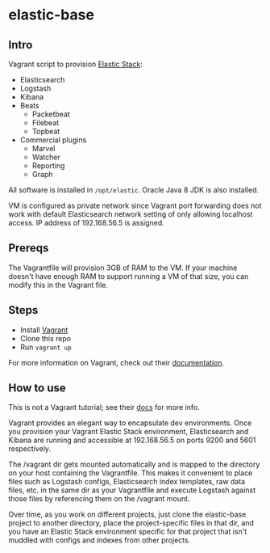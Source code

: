 # elastic-base

## Intro

Vagrant script to provision [Elastic Stack](https://www.elastic.co/v5):
* Elasticsearch
* Logstash
* Kibana
* Beats
  * Packetbeat
  * Filebeat
  * Topbeat
* Commercial plugins
  * Marvel
  * Watcher
  * Reporting
  * Graph

All software is installed in `/opt/elastic`.
Oracle Java 8 JDK is also installed.

VM is configured as private network since Vagrant port forwarding
does not work with default Elasticsearch network setting of only
allowing localhost access. IP address of 192.168.56.5 is assigned.

## Prereqs

The Vagrantfile will provision 3GB of RAM to the VM. If your machine doesn't
have enough RAM to support running a VM of that size, you can modify
this in the Vagrant file.

## Steps

* Install [Vagrant](https://www.vagrantup.com/docs/installation/)
* Clone this repo
* Run `vagrant up`

For more information on Vagrant, check out their [documentation](https://www.vagrantup.com/docs/).

## How to use

This is not a Vagrant tutorial; see their [docs](https://www.vagrantup.com/docs/) for more info.

Vagrant provides an elegant way to encapsulate dev environments. Once
you provision your Vagrant Elastic Stack environment, Elasticsearch and
Kibana are running and accessible at 192.168.56.5 on ports 9200 and 5601
respectively.

The /vagrant dir gets mounted automatically and is mapped to the directory
on your host containing the Vagrantfile. This makes it convenient to
place files such as Logstash configs, Elasticsearch index templates, raw
data files, etc. in the same dir as your Vagrantfile and execute Logstash
against those files by referencing them on the /vagrant mount.

Over time, as you work on different projects, just clone the elastic-base
project to another directory, place the project-specific files in that dir,
and you have an Elastic Stack environment specific for that project that
isn't muddled with configs and indexes from other projects.
